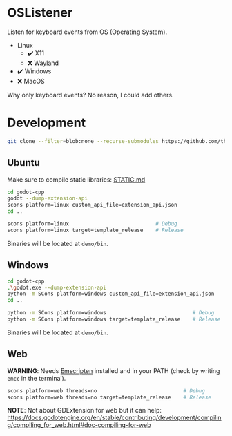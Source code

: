# OSListener
Listen for keyboard events from OS (Operating System).  

- Linux
    - ✔️ X11
    - ❌ Wayland
- ✔️ Windows
- ❌ MacOS

Why only keyboard events? No reason, I could add others.  

# Development
```bash
git clone --filter=blob:none --recurse-submodules https://github.com/thiagola92/os-listener.git
```

## Ubuntu
Make sure to compile static libraries: [STATIC.md](./STATIC.md)

```bash
cd godot-cpp
godot --dump-extension-api
scons platform=linux custom_api_file=extension_api.json
cd ..

scons platform=linux                            # Debug
scons platform=linux target=template_release    # Release
```

Binaries will be located at `demo/bin`.  

## Windows
```bash
cd godot-cpp
.\godot.exe --dump-extension-api
python -m SCons platform=windows custom_api_file=extension_api.json
cd ..

python -m SCons platform=windows                            # Debug
python -m SCons platform=windows target=template_release    # Release
```

Binaries will be located at `demo/bin`.  

## Web
**WARNING**: Needs [Emscripten](https://emscripten.org/) installed and in your PATH (check by writing `emcc` in the terminal).  

```bash
scons platform=web threads=no                            # Debug
scons platform=web threads=no target=template_release    # Release
```

**NOTE**: Not about GDExtension for web but it can help: https://docs.godotengine.org/en/stable/contributing/development/compiling/compiling_for_web.html#doc-compiling-for-web  